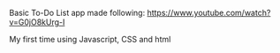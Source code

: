Basic To-Do List app made following: https://www.youtube.com/watch?v=G0jO8kUrg-I

My first time using Javascript, CSS and html
